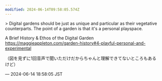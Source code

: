 ```yaml
---
modified: 2024-06-14T09:58:05.574Z
---
```


<p>&gt; Digital gardens should be just as unique and particular as their vegetative counterparts. The point of a garden is that it&#39;s a personal playspace.</p><p>A Brief History &amp; Ethos of the Digital Garden <a href="https://maggieappleton.com/garden-history#4-playful-personal-and-experimental" target="_blank" rel="nofollow noopener noreferrer" translate="no"><span class="invisible">https://</span><span class="ellipsis">maggieappleton.com/garden-hist</span><span class="invisible">ory#4-playful-personal-and-experimental</span></a></p><p>（図を見ずに1回音声で聞いただけだからちゃんと理解できてないところもあるけど）</p>

&mdash; 2024-06-14 18:58:05 JST

<!-- Original URL: https://mastodon.social/@sakuramochi0/112614381031367620-->
